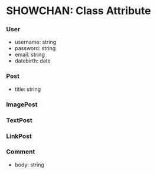 # SHOWCHAN: Class Attribute
### User
* username: string
* password: string
* email: string
* datebirth: date

### Post
* title: string

### ImagePost

### TextPost

### LinkPost

### Comment
* body: string
